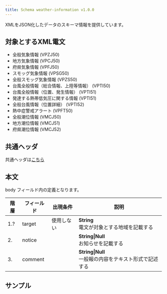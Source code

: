 ```yaml
---
title: Schema weather-information v1.0.0
---
```


XMLをJSON化したデータのスキーマ情報を提供しています。

## 対象とするXML電文

* 全般気象情報 (VPZJ50)
* 地方気象情報 (VPCJ50)
* 府県気象情報 (VPFJ50)
* スモッグ気象情報 (VPSG50)
* 全般スモッグ気象情報 (VPZS50)
* 台風全般情報（総合情報、上陸等情報） (VPTI50)
* 台風全般情報（位置、発生情報） (VPTI51)
* 発達する熱帯低気圧に関する情報 (VPTI51)
* 全般台風情報（位置詳細） (VPTI52)
* 熱中症警戒アラート (VPFT50)
* 全般潮位情報 (VMCJ50)
* 地方潮位情報 (VMCJ51)
* 府県潮位情報 (VMCJ52)

## 共通ヘッダ

共通ヘッダは[こちら](../#schema-head)

## 本文

body フィールド内の定義となります。

| 階層 | フィールド | 出現条件 | 説明 | 
| -- | -- | -- | -- | 
| 1.? | target | 使用しない | **String**<br/> 電文が対象とする地域を記載する |
| 2. | notice |  | **String\|Null**<br/> お知らせを記載する  |
| 3. | comment |  | **String\|Null**<br/> 一般報の内容をテキスト形式で記述する |

## サンプル
